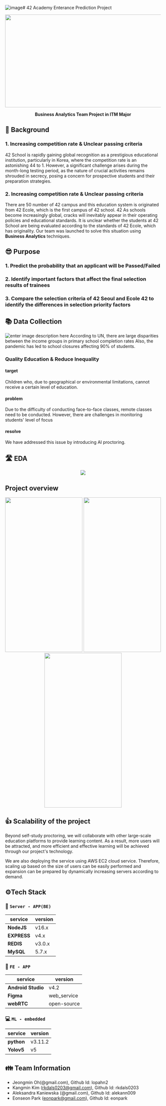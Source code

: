 ![image](https://github.com/BusinessAnalyticsTeamProject/DataMining/assets/111236793/639c0cfb-d0ac-4bea-bf5a-a3fb83507283)# 42 Academy Enterance Prediction Project

  
<p  align="center">
<img  width="900px"  height = "300px"  src="https://github.com/BusinessAnalyticsTeamProject/DataMining/assets/111236793/28eea43e-5f03-41df-b5cc-524d7f1f947a"/>
</p>

 <p  align="center"><b>Business Analytics Team Project in ITM Major</b></p>

## 📄 Background
### 1. Increasing competition rate​ & Unclear passing criteria
42 School is rapidly gaining global recognition as a prestigious educational institution, particularly in Korea, where the competition rate is an astonishing 44 to 1. 
However, a significant challenge arises during the month-long testing period, as the nature of crucial activities remains shrouded in secrecy, posing a concern for prospective students and their preparation strategies.​
<br>
### 2. Increasing competition rate​ & Unclear passing criteria
There are 50 number of 42 campus and this education system is originated from 42 Ecole, which is the first campus of 42 school.
42 As schools become increasingly global, cracks will inevitably appear in their operating policies and educational standards.​
It is unclear whether the students at 42 School are being evaluated according to the standards of 42 Ecole, which has originality.​
Our team was launched to solve this situation using **Business Analytics** techniques.

## 😎 Purpose 
### 1. Predict the probability that an applicant will be Passed/Failed
### 2. Identify important factors that affect the final selection results of trainees
### 3. Compare the selection criteria of 42 Seoul and Ecole 42 to identify the differences in selection priority factors







  
## 📚 Data Collection
![enter image description here](https://user-images.githubusercontent.com/111236793/229104885-08f072f1-83ad-4603-9bd4-bed9f79638bf.png)
According to UN, there are large disparities between the income groups in primary school completion rates Also, the pandemic has led to school closures affecting 90% of students.

### Quality Education & Reduce Inequality

#### target
Children who, due to geographical or environmental limitations, cannot receive a certain level of education.
#### problem
Due to the difficulty of conducting face-to-face classes, remote classes need to be conducted. However, there are challenges in monitoring students' level of focus
#### resolve
We have addressed this issue by introducing AI proctoring.

## 🛣 EDA
<p  align="center">
<img src="https://user-images.githubusercontent.com/111236793/229113399-f41dcb49-399a-4b51-8140-ff66b628ce75.png"/>
</p>


##  Project overview
<p  align="center">
<img width = "250px" height = "500px" src="https://user-images.githubusercontent.com/76484900/227690312-6296bc19-ab94-418b-ac83-76dc9fdfb836.png"/>
<img width = "250px" height = "500px" src="https://user-images.githubusercontent.com/76484900/227690317-f8f6294e-3d75-4ba4-8a95-1464a2609397.png"/>
<img width = "250px" height = "500px" src="https://user-images.githubusercontent.com/76484900/227690318-78d17535-1bae-4940-bb0f-5b8bda74ab26.png"/>
</p>


##  👍 Scalability of the project
Beyond self-study proctoring, we will collaborate with other large-scale education platforms to provide learning content. As a result, more users will be attracted, and more efficient and effective learning will be achieved through our project's technology.

We are also deploying the service using AWS EC2 cloud service. Therefore, scaling up based on the size of users can be easily performed and expansion can be prepared by dynamically increasing servers according to demand.



 

## ⚙️Tech Stack


### 🚏 `Server - APP(BE)`

|service|version|
|--|--|
|**NodeJS**|v16.x|
|**EXPRESS**|v4.x|
|**REDIS**|v3.0.x|
|**MySQL**|5.7.x|

  

### 📱 `FE - APP`

|service|version|
|--|--|
|**Android Studio**|v4.2|
|**Figma**|web_service|
|**webRTC**|open-source|

  

### 💻 `ML - embedded`

|service|version|
|--|--|
|**python**|v3.11.2|
|**Yolov5**|v5|

  


## 👪 Team Information

- Jeongmin Oh(@gmail.com), Github Id: lopahn2 
- Kangmin Kim (rkdals0203@gmail.com), Github Id: rkdals0203 
- Aleksandra Kaniewska (@gmail.com), Github Id: alekann009 
- Eonseon Park (eonpark@gmail.com), Github Id: eonpark 
